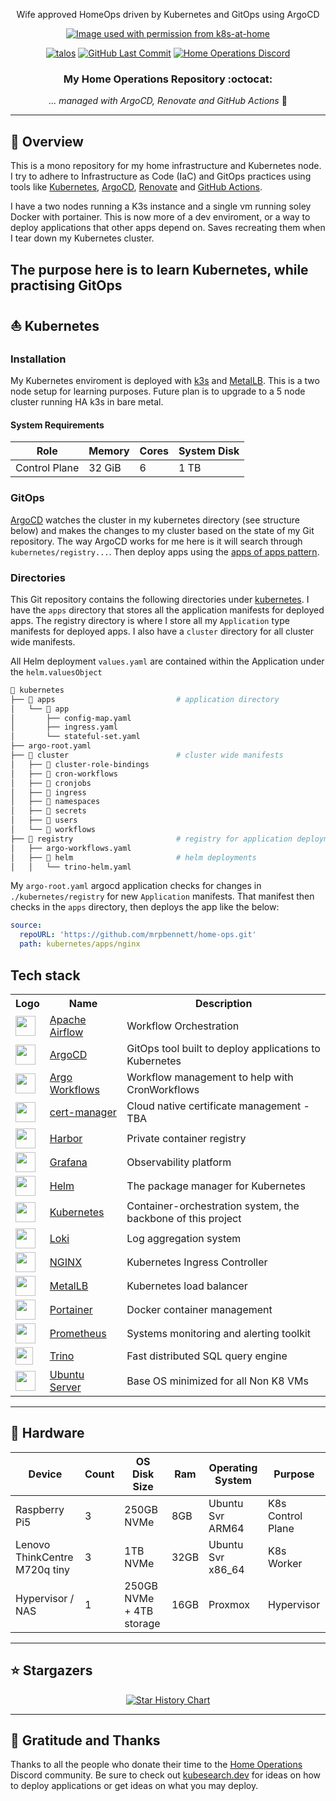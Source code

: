 <div align="center">

<p>Wife approved HomeOps driven by Kubernetes and GitOps using ArgoCD</p>

<p align="center">
  <a href="https://github.com/k8s-at-home" alt="Image used with permission from k8s-at-home"><img alt="Image used with permission from k8s-at-home" src="https://avatars.githubusercontent.com/u/61287648" /></a>
</p>

<p align="center">
    <a href="[https://k3s.io/](https://k3s.io)"><img alt="talos" src="https://img.shields.io/badge/k3s-v1.3.5-yellow?logo=k3s&logoColor=white&style=flat-square"></a>
    <a href="https://github.com/mrpbennett/home-ops/commits/master"><img alt="GitHub Last Commit" src="https://img.shields.io/github/last-commit/mrpbennett/home-ops?logo=git&logoColor=white&color=purple&style=flat-square"></a>
    <a href="https://discord.gg/home-operations"><img alt="Home Operations Discord" src="https://img.shields.io/badge/discord-chat-7289DA.svg?logo=discord&logoColor=white&maxAge=60&style=flat-square"></a>
</p>

### My Home Operations Repository :octocat:

_... managed with ArgoCD, Renovate and GitHub Actions_ 🤖

</div>

---

## 📖 Overview

This is a mono repository for my home infrastructure and Kubernetes node. I try to adhere to Infrastructure as Code (IaC) and GitOps practices using tools like [Kubernetes](https://kubernetes.io/), [ArgoCD](https://argoproj.github.io/cd/), [Renovate](https://github.com/renovatebot/renovate) and [GitHub Actions](https://github.com/features/actions).

I have a two nodes running a K3s instance and a single vm running soley Docker with portainer. This is now more of a dev enviroment, or a way to deploy applications that other apps depend on. Saves recreating them when I tear down my Kubernetes cluster.

## The purpose here is to learn Kubernetes, while practising GitOps

## ⛵ Kubernetes

### Installation

My Kubernetes enviroment is deployed with [k3s](https://k3s.io) and [MetalLB](https://metallb.universe.tf/). This is a two node setup for learning purposes. Future plan is to upgrade to a 5 node cluster running HA k3s in bare metal.

#### System Requirements

| Role          | Memory | Cores | System Disk |
| ------------- | ------ | ----- | ----------- |
| Control Plane | 32 GiB | 6     | 1 TB        |

### GitOps

[ArgoCD](https://argoproj.github.io/cd/) watches the cluster in my kubernetes directory (see structure below) and makes the changes to my cluster based on the state of my Git repository. The way ArgoCD works for me here is it will search through `kubernetes/registry...`. Then deploy apps using the [apps of apps pattern](https://argo-cd.readthedocs.io/en/stable/operator-manual/cluster-bootstrapping/#app-of-apps-pattern).

### Directories

This Git repository contains the following directories under [kubernetes](./kubernetes). I have the `apps` directory that stores all the application manifests for deployed apps. The registry directory is where I store all my `Application` type manifests for deployed apps. I also have a `cluster` directory for all cluster wide manifests.

All Helm deployment `values.yaml` are contained within the Application under the `helm.valuesObject`

```sh
📁 kubernetes
├── 📁 apps                           # application directory
│   └── 📁 app
│       ├── config-map.yaml
│       ├── ingress.yaml
│       └── stateful-set.yaml
├── argo-root.yaml
├── 📁 cluster                        # cluster wide manifests
│   ├── 📁 cluster-role-bindings
│   ├── 📁 cron-workflows
│   ├── 📁 cronjobs
│   ├── 📁 ingress
│   ├── 📁 namespaces
│   ├── 📁 secrets
│   ├── 📁 users
│   └── 📁 workflows
├── 📁 registry                       # registry for application deployments
│   ├── argo-workflows.yaml
│   ├── 📁 helm                       # helm deployments
│   │   └── trino-helm.yaml

```

My `argo-root.yaml` argocd application checks for changes in `./kubernetes/registry` for new `Application` manifests. That manifest then checks in the `apps` directory, then deploys the app like the below:

```yml
source:
  repoURL: 'https://github.com/mrpbennett/home-ops.git'
  path: kubernetes/apps/nginx
```

## Tech stack

<table>
    <tr>
        <th>Logo</th>
        <th>Name</th>
        <th>Description</th>
    </tr>
    <tr>
        <td><img width="32" src="https://github.com/homarr-labs/dashboard-icons/blob/main/png/apache-airflow.png?raw=true"></td>
        <td><a href="https://airflow.apache.org/">Apache Airflow</a></td>
        <td>Workflow Orchestration</td>
    </tr>
    <tr>
        <td><img width="32" src="https://avatars.githubusercontent.com/u/30269780"></td>
        <td><a href="https://argoproj.github.io/cd">ArgoCD</a></td>
        <td>GitOps tool built to deploy applications to Kubernetes</td>
    </tr>
    <tr>
        <td><img width="32" src="https://avatars.githubusercontent.com/u/30269780"></td>
        <td><a href="https://argoproj.github.io/workflows">Argo Workflows</a></td>
        <td>Workflow management to help with CronWorkflows</td>
    </tr>
    <tr>
        <td><img width="32" src="https://github.com/jetstack/cert-manager/raw/master/logo/logo.png"></td>
        <td><a href="https://cert-manager.io">cert-manager</a></td>
        <td>Cloud native certificate management - TBA</td>
    </tr>
    <tr>
        <td><img width="32" src="https://raw.githubusercontent.com/homarr-labs/dashboard-icons/refs/heads/main/png/harbor.png"></td>
        <td><a href="https://goharbor.io/">Harbor</a></td>
        <td>Private container registry</td>
    </tr>
    <tr>
        <td><img width="32" src="https://grafana.com/static/img/menu/grafana2.svg"></td>
        <td><a href="https://grafana.com">Grafana</a></td>
        <td>Observability platform</td>
    </tr>
    <tr>
        <td><img width="32" src="https://helm.sh/img/helm.svg"></td>
        <td><a href="https://helm.sh">Helm</a></td>
        <td>The package manager for Kubernetes</td>
    </tr>
    <tr>
        <td><img width="32" src="https://avatars.githubusercontent.com/u/13629408"></td>
        <td><a href="https://kubernetes.io">Kubernetes</a></td>
        <td>Container-orchestration system, the backbone of this project</td>
    </tr>
    <tr>
        <td><img width="32" src="https://github.com/homarr-labs/dashboard-icons/blob/main/png/loki.png?raw=true"></td>
        <td><a href="https://grafana.com/oss/loki/">Loki</a></td>
        <td>Log aggregation system</td>
    </tr>
    <tr>
        <td><img width="32" src="https://avatars.githubusercontent.com/u/1412239?s=200&v=4"></td>
        <td><a href="https://www.nginx.com">NGINX</a></td>
        <td>Kubernetes Ingress Controller</td>
    </tr>
    <tr>
        <td><img width="32" src="https://metallb.universe.tf/images/logo/metallb-white.png"></td>
        <td><a href="https://metallb.universe.tf/">MetalLB</a></td>
        <td>Kubernetes load balancer</td>
    </tr>
    <tr>
        <td><img width="32" src="https://cdn.worldvectorlogo.com/logos/portainer.svg"></td>
        <td><a href="https://docs.portainer.io/start/install-ce">Portainer</a></td>
        <td>Docker container management</td>
    </tr>
    <tr>
        <td><img width="32" src="https://avatars.githubusercontent.com/u/3380462"></td>
        <td><a href="https://prometheus.io">Prometheus</a></td>
        <td>Systems monitoring and alerting toolkit</td>
    </tr>
    <tr>
        <td><img width="28" src="https://trino.io/assets/images/trino-logo/trino-ko_tiny-alt.svg"></td>
        <td><a href="https://trino.io/">Trino</a></td>
        <td>Fast distributed SQL query engine</td>
    </tr>
    <tr>
        <td><img width="32" src="https://upload.wikimedia.org/wikipedia/commons/a/ab/Logo-ubuntu_cof-orange-hex.svg"></td>
        <td><a href="https://getfedora.org/en/server">Ubuntu Server</a></td>
        <td>Base OS minimized for all Non K8 VMs</td>
    </tr>
</table>

---

## 🔧 Hardware

| Device                        | Count | OS Disk Size             | Ram  | Operating System  | Purpose           |
| ----------------------------- | ----- | ------------------------ | ---- | ----------------- | ----------------- |
| Raspberry Pi5                 | 3     | 250GB NVMe               | 8GB  | Ubuntu Svr ARM64  | K8s Control Plane |
| Lenovo ThinkCentre M720q tiny | 3     | 1TB NVMe                 | 32GB | Ubuntu Svr x86_64 | K8s Worker        |
| Hypervisor / NAS              | 1     | 250GB NVMe + 4TB storage | 16GB | Proxmox           | Hypervisor        |

---

## ⭐ Stargazers

<div align="center">
  
[![Star History Chart](https://api.star-history.com/svg?repos=mrpbennett/home-ops&type=Date)](https://star-history.com/#mrpbennett/home-ops&Date)
  
</div>

---

## 🤝 Gratitude and Thanks

Thanks to all the people who donate their time to the [Home Operations](https://discord.gg/home-operations) Discord community. Be sure to check out [kubesearch.dev](https://kubesearch.dev/) for ideas on how to deploy applications or get ideas on what you may deploy.
